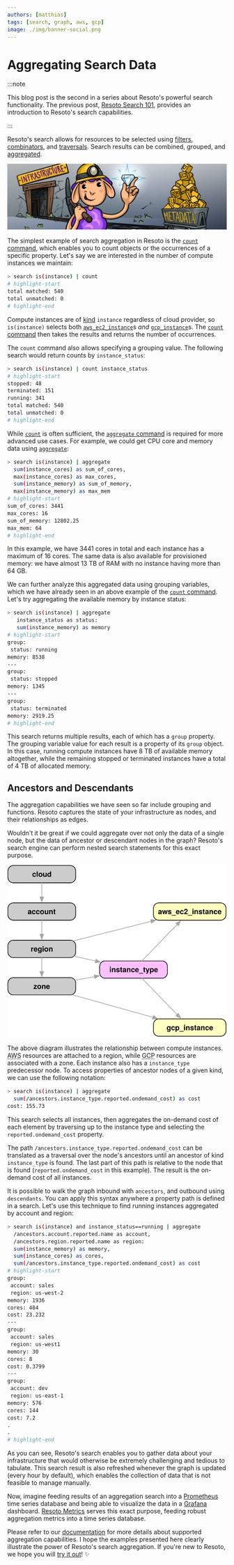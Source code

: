 ```yaml
---
authors: [matthias]
tags: [search, graph, aws, gcp]
image: ./img/banner-social.png
---
```


# Aggregating Search Data

:::note

This blog post is the second in a series about Resoto's powerful search functionality. The previous post, [Resoto Search 101](/blog/2022/02/04/resoto-search-101), provides an introduction to Resoto's search capabilities.

:::

Resoto's search allows for resources to be selected using [filters](/docs/reference/search/filters), [combinators](/docs/reference/search/filters#combining-selections), and [traversals](/docs/reference/search/traversals). Search results can be combined, grouped, and [aggregated](/docs/reference/search/aggregation).

![Left: Sheep Finding a Diamond in a Gold Mine](./img/banner.png)

<!--truncate-->

The simplest example of search aggregation in Resoto is the [`count` command](/docs/reference/cli/search-commands/count), which enables you to count objects or the occurrences of a specific property. Let's say we are interested in the number of compute instances we maintain:

```bash
> search is(instance) | count
# highlight-start
​total matched: 540
​total unmatched: 0
# highlight-end
```

Compute instances are of [kind](/docs/concepts/graph/node#kind) `instance` regardless of cloud provider, so `is(instance)` selects both [`aws_ec2_instance`](/docs/reference/data-models/aws#aws_ec2_instance)s _and_ [`gcp_instance`](/docs/reference/data-models/gcp#gcp_instance)s. The [`count` command](/docs/reference/cli/search-commands/count) then takes the results and returns the number of occurrences.

The `count` command also allows specifying a grouping value. The following search would return counts by `instance_status`:

```bash
> search is(instance) | count instance_status
# highlight-start
​stopped: 48
​terminated: 151
​running: 341
​total matched: 540
​total unmatched: 0
# highlight-end
```

While [`count`](/docs/reference/cli/search-commands/count) is often sufficient, the [`aggregate` command](/docs/reference/cli/search-commands/aggregate) is required for more advanced use cases. For example, we could get CPU core and memory data using [`aggregate`](/docs/reference/cli/search-commands/aggregate):

```bash
> search is(instance) | aggregate
  sum(instance_cores) as sum_of_cores,
  max(instance_cores) as max_cores,
  sum(instance_memory) as sum_of_memory,
  max(instance_memory) as max_mem
# highlight-start
​sum_of_cores: 3441
​max_cores: 16
​sum_of_memory: 12802.25
​max_mem: 64
# highlight-end
```

In this example, we have 3441 cores in total and each instance has a maximum of 16 cores. The same data is also available for provisioned memory: we have almost 13 TB of RAM with no instance having more than 64 GB.

We can further analyze this aggregated data using grouping variables, which we have already seen in an above example of the [`count` command](/docs/reference/cli/search-commands/count). Let's try aggregating the available memory by instance status:

```bash
> search is(instance) | aggregate
   instance_status as status:
   sum(instance_memory) as memory
# highlight-start
​group:
​ status: running
​memory: 8538
​---
​group:
​ status: stopped
​memory: 1345
​---
​group:
​ status: terminated
​memory: 2919.25
# highlight-end
```

This search returns multiple results, each of which has a `group` property. The grouping variable value for each result is a property of its `group` object. In this case, running compute instances have 8 TB of available memory altogether, while the remaining stopped or terminated instances have a total of 4 TB of allocated memory.

## Ancestors and Descendants

The aggregation capabilities we have seen so far include grouping and functions. Resoto captures the state of your infrastructure as nodes, and their relationships as edges.

Wouldn't it be great if we could aggregate over not only the data of a single node, but the data of ancestor or descendant nodes in the graph? Resoto's search engine can perform nested search statements for this exact purpose.

![Instance Relationships](./img/carz_structure.svg)

The above diagram illustrates the relationship between compute instances. <abbr title="Amazon Web Services">AWS</abbr> resources are attached to a region, while <abbr title="Google Cloud Platform">GCP</abbr> resources are associated with a zone. Each instance also has a `instance_type` predecessor node. To access properties of ancestor nodes of a given kind, we can use the following notation:

```bash
> search is(instance) | aggregate
  sum(/ancestors.instance_type.reported.ondemand_cost) as cost
​cost: 155.73
```

This search selects all instances, then aggregates the on-demand cost of each element by traversing up to the instance type and selecting the `reported.ondemand_cost` property.

The path `/ancestors.instance_type.reported.ondemand_cost` can be translated as a traversal over the node's ancestors until an ancestor of kind `instance_type` is found. The last part of this path is relative to the node that is found (`reported.ondemand_cost` in this example). The result is the on-demand cost of all instances.

It is possible to walk the graph inbound with `ancestors`, and outbound using `descendants`. You can apply this syntax anywhere a property path is defined in a search. Let's use this technique to find running instances aggregated by account and region:

```bash
> search is(instance) and instance_status==running | aggregate
  /ancestors.account.reported.name as account,
  /ancestors.region.reported.name as region:
  sum(instance_memory) as memory,
  sum(instance_cores) as cores,
  sum(/ancestors.instance_type.reported.ondemand_cost) as cost
# highlight-start
​group:
​ account: sales
​ region: us-west-2
​memory: 1936
​cores: 484
​cost: 23.232
​---
​group:
​ account: sales
​ region: us-west1
​memory: 30
​cores: 8
​cost: 0.3799
​---
​group:
​ account: dev
​ region: us-east-1
​memory: 576
​cores: 144
​cost: 7.2
​.
​.
# highlight-end
```

As you can see, Resoto's search enables you to gather data about your infrastructure that would otherwise be extremely challenging and tedious to tabulate. This search result is also refreshed whenever the graph is updated (every hour by default), which enables the collection of data that is not feasible to manage manually.

Now, imagine feeding results of an aggregation search into a [Prometheus](https://prometheus.io) time series database and being able to visualize the data in a [Grafana](https://grafana.com) dashboard. [Resoto Metrics](https://github.com/someengineering/resoto/tree/main/resotometrics) serves this exact purpose, feeding robust aggregation metrics into a time series database.

Please refer to our [documentation](/docs/reference/search/aggregation) for more details about supported aggregation capabilities. I hope the examples presented here clearly illustrate the power of Resoto's search aggregation. If you're new to Resoto, we hope you will [try it out](/docs/getting-started)! ✨
